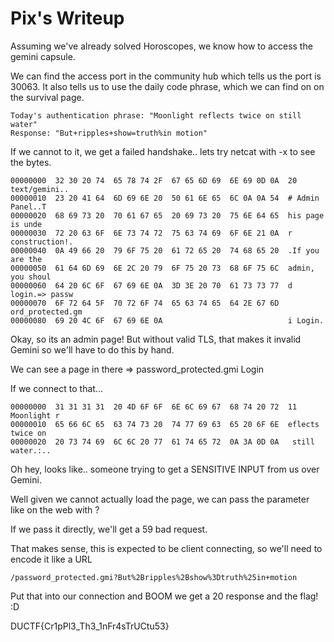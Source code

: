 # Pix's Writeup

Assuming we've already solved Horoscopes, we know how to access the gemini capsule.

We can find the access port in the community hub which tells us the port is 30063.
It also tells us to use the daily code phrase, which we can find on on the survival page.

```
Today's authentication phrase: "Moonlight reflects twice on still water"
Response: "But+ripples+show=truth%in motion"
```

If we cannot to it, we get a failed handshake.. lets try netcat with -x to see the bytes.

```
00000000  32 30 20 74  65 78 74 2F  67 65 6D 69  6E 69 0D 0A  20 text/gemini..
00000010  23 20 41 64  6D 69 6E 20  50 61 6E 65  6C 0A 0A 54  # Admin Panel..T
00000020  68 69 73 20  70 61 67 65  20 69 73 20  75 6E 64 65  his page is unde
00000030  72 20 63 6F  6E 73 74 72  75 63 74 69  6F 6E 21 0A  r construction!.
00000040  0A 49 66 20  79 6F 75 20  61 72 65 20  74 68 65 20  .If you are the
00000050  61 64 6D 69  6E 2C 20 79  6F 75 20 73  68 6F 75 6C  admin, you shoul
00000060  64 20 6C 6F  67 69 6E 0A  3D 3E 20 70  61 73 73 77  d login.=> passw
00000070  6F 72 64 5F  70 72 6F 74  65 63 74 65  64 2E 67 6D  ord_protected.gm
00000080  69 20 4C 6F  67 69 6E 0A                            i Login.
```

Okay, so its an admin page! But without valid TLS, that makes it invalid Gemini so we'll have to do this by hand.

We can see a page in there => password_protected.gmi Login

If we connect to that...

```
00000000  31 31 31 31  20 4D 6F 6F  6E 6C 69 67  68 74 20 72  11 Moonlight r
00000010  65 66 6C 65  63 74 73 20  74 77 69 63  65 20 6F 6E  eflects twice on
00000020  20 73 74 69  6C 6C 20 77  61 74 65 72  0A 3A 0D 0A   still water.:..
```

Oh hey, looks like.. someone trying to get a SENSITIVE INPUT from us over Gemini.

Well given we cannot actually load the page, we can pass the parameter like on the web with ?<our param>

If we pass it directly, we'll get a 59 bad request.

That makes sense, this is expected to be client connecting, so we'll need to encode it like a URL

`/password_protected.gmi?But%2Bripples%2Bshow%3Dtruth%25in+motion`

Put that into our connection and BOOM we get a 20 response and the flag! :D

DUCTF{Cr1pPl3_Th3_1nFr4sTrUCtu53}
